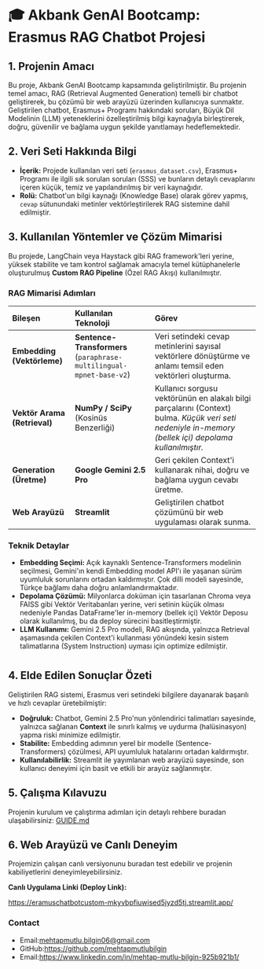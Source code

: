 # 🎓 Akbank GenAI Bootcamp: Erasmus RAG Chatbot Projesi

## 1. Projenin Amacı

Bu proje, Akbank GenAI Bootcamp kapsamında geliştirilmiştir.
Bu projenin temel amacı, RAG (Retrieval Augmented Generation) temelli bir chatbot geliştirerek, bu çözümü bir web arayüzü üzerinden kullanıcıya sunmaktır. Geliştirilen chatbot, Erasmus+ Programı hakkındaki soruları, Büyük Dil Modelinin (LLM) yeteneklerini özelleştirilmiş bilgi kaynağıyla birleştirerek, doğru, güvenilir ve bağlama uygun şekilde yanıtlamayı hedeflemektedir.

## 2. Veri Seti Hakkında Bilgi

* **İçerik:** Projede kullanılan veri seti (`erasmus_dataset.csv`), Erasmus+ Programı ile ilgili sık sorulan soruları (SSS) ve bunların detaylı cevaplarını içeren küçük, temiz ve yapılandırılmış bir veri kaynağıdır.
* **Rolü:** Chatbot'un bilgi kaynağı (Knowledge Base) olarak görev yapmış, `cevap` sütunundaki metinler vektörleştirilerek RAG sistemine dahil edilmiştir.

## 3. Kullanılan Yöntemler ve Çözüm Mimarisi

Bu projede, LangChain veya Haystack gibi RAG framework'leri yerine, yüksek stabilite ve tam kontrol sağlamak amacıyla temel kütüphanelerle oluşturulmuş **Custom RAG Pipeline** (Özel RAG Akışı) kullanılmıştır.

### RAG Mimarisi Adımları

| Bileşen | Kullanılan Teknoloji | Görev |
| :--- | :--- | :--- |
| **Embedding (Vektörleme)** | **Sentence-Transformers** (`paraphrase-multilingual-mpnet-base-v2`) | Veri setindeki cevap metinlerini sayısal vektörlere dönüştürme ve anlamı temsil eden vektörleri oluşturma. |
| **Vektör Arama (Retrieval)** | **NumPy / SciPy** (Kosinüs Benzerliği) | Kullanıcı sorgusu vektörünün en alakalı bilgi parçalarını (Context) bulma. *Küçük veri seti nedeniyle in-memory (bellek içi) depolama kullanılmıştır.* |
| **Generation (Üretme)** | **Google Gemini 2.5 Pro**  | Geri çekilen Context'i kullanarak nihai, doğru ve bağlama uygun cevabı üretme. |
| **Web Arayüzü** | **Streamlit** | Geliştirilen chatbot çözümünü bir web uygulaması olarak sunma. |

### Teknik Detaylar

* **Embedding Seçimi:** Açık kaynaklı Sentence-Transformers modelinin seçilmesi, Gemini'ın kendi Embedding model API'ı ile yaşanan sürüm uyumluluk sorunlarını ortadan kaldırmıştır. Çok dilli modeli sayesinde, Türkçe bağlamı daha doğru anlamlandırmaktadır.
* **Depolama Çözümü:** Milyonlarca doküman için tasarlanan Chroma veya FAISS gibi Vektör Veritabanları yerine, veri setinin küçük olması nedeniyle Pandas DataFrame'ler in-memory (bellek içi) Vektör Deposu olarak kullanılmış, bu da deploy sürecini basitleştirmiştir.
* **LLM Kullanımı:** Gemini 2.5 Pro modeli, RAG akışında, yalnızca Retrieval aşamasında çekilen Context'i kullanması yönündeki kesin sistem talimatlarına (System Instruction) uyması için optimize edilmiştir.

#

## 4. Elde Edilen Sonuçlar Özeti

Geliştirilen RAG sistemi, Erasmus veri setindeki bilgilere dayanarak başarılı ve hızlı cevaplar üretebilmiştir:

* **Doğruluk:** Chatbot, Gemini 2.5 Pro'nun yönlendirici talimatları sayesinde, yalnızca sağlanan **Context** ile sınırlı kalmış ve uydurma (halüsinasyon) yapma riski minimize edilmiştir.
* **Stabilite:** Embedding adımının yerel bir modelle (Sentence-Transformers) çözülmesi, API uyumluluk hatalarını ortadan kaldırmıştır.
* **Kullanılabilirlik:** Streamlit ile yayımlanan web arayüzü sayesinde, son kullanıcı deneyimi için basit ve etkili bir arayüz sağlanmıştır.

## 5. Çalışma Kılavuzu

Projenin kurulum ve çalıştırma adımları için detaylı rehbere buradan ulaşabilirsiniz: [GUIDE.md](GUIDE.md)

## 6. Web Arayüzü ve Canlı Deneyim

Projemizin çalışan canlı versiyonunu buradan test edebilir ve projenin kabiliyetlerini deneyimleyebilirsiniz.

**Canlı Uygulama Linki (Deploy Link):**

https://eramuschatbotcustom-mkyvbpfiuwised5jyzd5tj.streamlit.app/

### Contact

* Email:mehtapmutlu.bilgin06@gmail.com
* GitHub:https://github.com/mehtapmutlubilgin
* Email:https://www.linkedin.com/in/mehtap-mutlu-bilgin-925b921b1/

